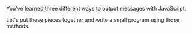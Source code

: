 You've learned three different ways to output messages with JavaScript. 

Let's put these pieces together and write a small program using those methods.
